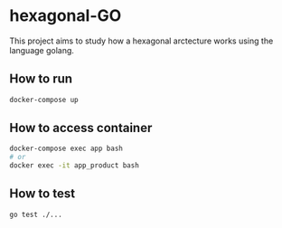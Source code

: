 # hexagonal-GO

This project aims to study how a hexagonal arctecture works using the language golang.

## How to run

```bash
docker-compose up
```

## How to access container

```bash
docker-compose exec app bash
# or
docker exec -it app_product bash
```

## How to test

```bash
go test ./...
```
